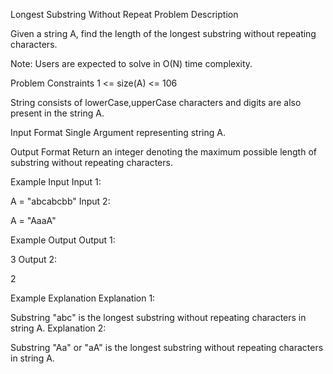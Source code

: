 Longest Substring Without Repeat
Problem Description

Given a string A, find the length of the longest substring without repeating characters.

Note: Users are expected to solve in O(N) time complexity.



Problem Constraints
1 <= size(A) <= 106

String consists of lowerCase,upperCase characters and digits are also present in the string A.



Input Format
Single Argument representing string A.



Output Format
Return an integer denoting the maximum possible length of substring without repeating characters.



Example Input
Input 1:

A = "abcabcbb"
Input 2:

A = "AaaA"


Example Output
Output 1:

3
Output 2:

2


Example Explanation
Explanation 1:

Substring "abc" is the longest substring without repeating characters in string A.
Explanation 2:

Substring "Aa" or "aA" is the longest substring without repeating characters in string A.